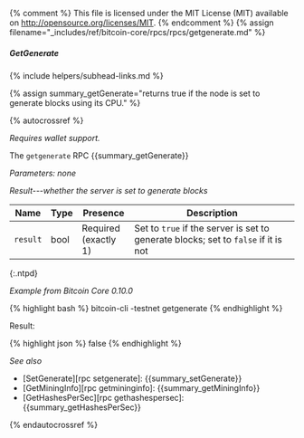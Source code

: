 {% comment %}
This file is licensed under the MIT License (MIT) available on
http://opensource.org/licenses/MIT.
{% endcomment %}
{% assign filename="_includes/ref/bitcoin-core/rpcs/rpcs/getgenerate.md" %}

##### GetGenerate
{% include helpers/subhead-links.md %}

{% assign summary_getGenerate="returns true if the node is set to generate blocks using its CPU." %}

{% autocrossref %}

*Requires wallet support.*

The `getgenerate` RPC {{summary_getGenerate}}

*Parameters: none*

*Result---whether the server is set to generate blocks*

| Name               | Type            | Presence                    | Description
|--------------------|-----------------|-----------------------------|----------------
| `result`           | bool            | Required<br>(exactly 1)     | Set to `true` if the server is set to generate blocks; set to `false` if it is not
{:.ntpd}

*Example from Bitcoin Core 0.10.0*

{% highlight bash %}
bitcoin-cli -testnet getgenerate
{% endhighlight %}

Result:

{% highlight json %}
false
{% endhighlight %}

*See also*

* [SetGenerate][rpc setgenerate]: {{summary_setGenerate}}
* [GetMiningInfo][rpc getmininginfo]: {{summary_getMiningInfo}}
* [GetHashesPerSec][rpc gethashespersec]: {{summary_getHashesPerSec}}

{% endautocrossref %}

